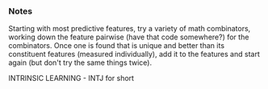 ### Notes

Starting with most predictive features, try a variety of math combinators, working down
the feature pairwise (have that code somewhere?) for the combinators.  Once one is found that is
unique and better than its constituent features (measured individually), add it to the features
and start again (but don't try the same things twice).

INTRINSIC LEARNING - INTJ for short